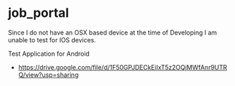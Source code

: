 # job_portal

Since I do not have an OSX based device at the time of Developing I am unable to test for IOS devices.

Test Application for Android

- https://drive.google.com/file/d/1F50GPJDECkEiIxT5z2OQjMWfAnr9UTRQ/view?usp=sharing

